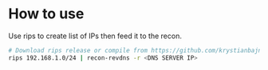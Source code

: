 # How to use

Use rips to create list of IPs then feed it to the recon.
```bash
# Download rips release or compile from https://github.com/krystianbajno/rips
rips 192.168.1.0/24 | recon-revdns -r <DNS SERVER IP>
```
